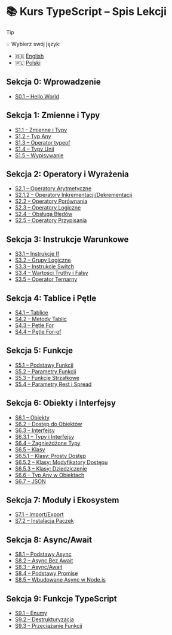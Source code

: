 # 📚 Kurs TypeScript – Spis Lekcji

> [!TIP]
> 💡 Wybierz swój język:
>
> - 🇬🇧 [English](./README.md)
> - 🇵🇱 [Polski](./README.pl.md)

## Sekcja 0: Wprowadzenie

- [S0.1 – Hello World](./0-base/1-hello-world.ts)

## Sekcja 1: Zmienne i Typy

- [S1.1 – Zmienne i Typy](./1-variables-and-types/1-vars-types.ts)
- [S1.2 – Typ Any](./1-variables-and-types/2-any.ts)
- [S1.3 – Operator typeof](./1-variables-and-types/3-typeof.ts)
- [S1.4 – Typy Unii](./1-variables-and-types/4-union-types.ts)
- [S1.5 – Wypisywanie](./1-variables-and-types/5-printing.ts)

## Sekcja 2: Operatory i Wyrażenia

- [S2.1 – Operatory Arytmetyczne](./2-operators-and-expressions/1-arithmetic.ts)
- [S2.1.2 – Operatory Inkrementacji/Dekrementacji](./2-operators-and-expressions/1.2-increment-decrement.ts)
- [S2.2 – Operatory Porównania](./2-operators-and-expressions/2-comparison.ts)
- [S2.3 – Operatory Logiczne](./2-operators-and-expressions/3-logic.ts)
- [S2.4 – Obsługa Błędów](./2-operators-and-expressions/4-error-handling.ts)
- [S2.5 – Operatory Przypisania](./2-operators-and-expressions/5-assignment.ts)

## Sekcja 3: Instrukcje Warunkowe

- [S3.1 – Instrukcje If](./3-conditionals/1-if-statement.ts)
- [S3.2 – Grupy Logiczne](./3-conditionals/2-logical-groups.ts)
- [S3.3 – Instrukcje Switch](./3-conditionals/3-switch-statements.ts)
- [S3.4 – Wartości Truthy i Falsy](./3-conditionals/4-truthy-falsy.ts)
- [S3.5 – Operator Ternarny](./3-conditionals/5-ternary.ts)

## Sekcja 4: Tablice i Pętle

- [S4.1 – Tablice](./4-arrays-and-loops/1-arrays.ts)
- [S4.2 – Metody Tablic](./4-arrays-and-loops/2-array-methods.ts)
- [S4.3 – Pętle For](./4-arrays-and-loops/3-for-loop.ts)
- [S4.4 – Pętle For-of](./4-arrays-and-loops/4-for-of-loops.ts)

## Sekcja 5: Funkcje

- [S5.1 – Podstawy Funkcji](./5-functions/1-functions.ts)
- [S5.2 – Parametry Funkcji](./5-functions/2-function-params.ts)
- [S5.3 – Funkcje Strzałkowe](./5-functions/3-arrow-functions.ts)
- [S5.4 – Parametry Rest i Spread](./5-functions/4-rest-spread-params.ts)

## Sekcja 6: Obiekty i Interfejsy

- [S6.1 – Obiekty](./6-objects-interfaces/1-objects.ts)
- [S6.2 – Dostęp do Obiektów](./6-objects-interfaces/2-object-access.ts)
- [S6.3 – Interfejsy](./6-objects-interfaces/3-interfaces.ts)
- [S6.3.1 – Typy i Interfejsy](./6-objects-interfaces/3.1-types-and-interfaces.ts)
- [S6.4 – Zagnieżdżone Typy](./6-objects-interfaces/4-nested-types.ts)
- [S6.5 – Klasy](./6-objects-interfaces/5-classes.ts)
- [S6.5.1 – Klasy: Prosty Dostęp](./6-objects-interfaces/5.1-classes-access-simple.ts)
- [S6.5.2 – Klasy: Modyfikatory Dostępu](./6-objects-interfaces/5.2-classes-access.ts)
- [S6.5.3 – Klasy: Dziedziczenie](./6-objects-interfaces/5.3-classes-inheritance.ts)
- [S6.6 – Typ Any w Obiektach](./6-objects-interfaces/6-any.ts)
- [S6.7 – JSON](./6-objects-interfaces/7-json.ts)

## Sekcja 7: Moduły i Ekosystem

- [S7.1 – Import/Export](./7-modules-and-ecosystem/1-import-export.ts)
- [S7.2 – Instalacja Paczek](./7-modules-and-ecosystem/2-install-packages.ts)

## Sekcja 8: Async/Await

- [S8.1 – Podstawy Async](./8-async-await/1-async-basic.ts)
- [S8.2 – Async Bez Await](./8-async-await/2-async-without-await.ts)
- [S8.3 – Async/Await](./8-async-await/3-async-await.ts)
- [S8.4 – Podstawy Promise](./8-async-await/promises-basics.ts)
- [S8.5 – Wbudowane Async w Node.js](./8-async-await/4-nodejs-builtin-async.ts)

## Sekcja 9: Funkcje TypeScript

- [S9.1 – Enumy](./9-ts-features/1-enums.ts)
- [S9.2 – Destrukturyzacja](./9-ts-features/2-destructuring.ts)
- [S9.3 – Przeciążanie Funkcji](./9-ts-features/3-function-overloading.ts)
